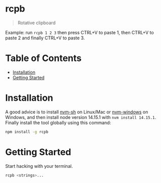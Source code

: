 # rcpb

> Rotative clipboard

Example: run `rcpb 1 2 3` then press CTRL+V to paste 1, then CTRL+V to paste 2 and finally CTRL+V to paste 3.

# Table of Contents

* [Installation](#installation)
* [Getting Started](#getting-started)

# Installation

A good advice is to install [nvm-sh](https://github.com/nvm-sh/nvm) on Linux/Mac or [nvm-windows](https://github.com/coreybutler/nvm-windows) on Windows, and then install node version 14.15.1 with `nvm install 14.15.1`.
Finally install the tool globally using this command:

```bash
npm install -g rcpb
```

# Getting Started

Start hacking with your terminal.

```bash
rcpb <strings>...
```
